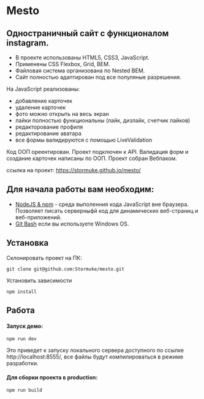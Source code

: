 Mesto
===

Одностраничный сайт с функционалом instagram.
---

- В проекте использованы HTML5, CSS3, JavaScript.
- Применены CSS Flexbox, Grid, BEM.
- Файловая система организована по Nested BEM.
- Сайт полностью адаптирован под все популяные разрешения.

На JavaScript реализованы:

- добавление карточек
- удаление карточек
- фото можно открыть на весь экран
- лайки полностью функциональны (лайк, дизлайк, счетчик лайков)
- редакторование профиля
- редактирование аватара
- все формы валидируются с помощью LiveValidation

Код ООП ореентирован. Проект подключен к API.
Валидация форм и создание карточек написаны по ООП.
Проект собран Вебпаком.

ссылка на проект: https://stormuke.github.io/mesto/

## Для начала работы вам необходим:

- <a href="https://nodejs.org/en/">NodeJS & npm<a> - среда выполенния кода JavaScript вне браузера. Позволяет писать серверныфй код для динамических веб-страниц и веб-приложений.
- <a href="https://gitforwindows.org/">Git Bash<a> если вы используете Windows OS.

## Установка

Склонировать проект на ПК:

    git clone git@github.com:Stormuke/mesto.git

Установить зависимости

    npm install

## Работа

#### Запуск демо:

    npm run dev
    
Это приведет к запуску локального сервера доступного по ссылке http://localhost:8555/, все файлы будут компилироваться в режиме разработки.

#### Для сборки проекта в production:

    npm run build
